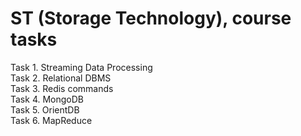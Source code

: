 # ST (Storage Technology), course tasks  
Task 1. Streaming Data Processing  
Task 2. Relational DBMS  
Task 3. Redis commands  
Task 4. MongoDB  
Task 5. OrientDB  
Task 6. MapReduce
